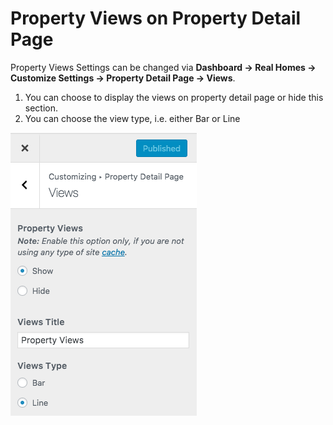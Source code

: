 # Property Views on Property Detail Page

Property Views Settings can be changed via **Dashboard → Real Homes → Customize Settings → Property Detail Page → Views**.

1. You can choose to display the views on property detail page or hide this section.
2. You can choose the view type, i.e. either Bar or Line

![Property Views Settings ](images/single-property-page/property-views.png)

